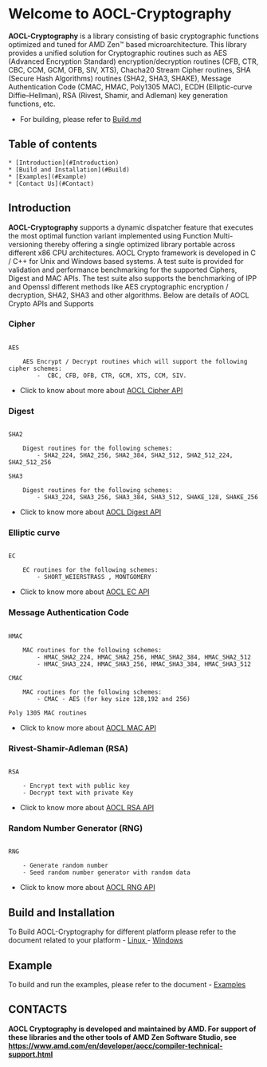 
# Welcome to AOCL-Cryptography

**AOCL-Cryptography** is a library consisting of basic cryptographic functions optimized and tuned for AMD Zen™ based microarchitecture. This library provides a unified solution for Cryptographic routines such as AES (Advanced Encryption Standard) encryption/decryption routines (CFB, CTR, CBC, CCM, GCM, OFB, SIV, XTS), Chacha20 Stream Cipher routines, SHA (Secure Hash Algorithms) routines (SHA2, SHA3, SHAKE), Message Authentication Code (CMAC, HMAC, Poly1305 MAC), ECDH (Elliptic-curve Diffie–Hellman), RSA (Rivest, Shamir, and Adleman) key generation functions, etc.

- For building, please refer to [Build.md](md_BUILD.html)

## Table of contents
    * [Introduction](#Introduction)
    * [Build and Installation](#Build)
    * [Examples](#Example)
    * [Contact Us](#Contact)


<div id="Introduction" name="Introduction"></div>

## Introduction

<b> AOCL-Cryptography </b> supports a dynamic dispatcher feature that executes the most optimal function variant implemented using Function Multi-versioning thereby offering a single optimized library portable across different x86 CPU architectures. 
AOCL Crypto framework is developed in C / C++ for Unix and Windows based systems. A test suite is provided for validation and performance benchmarking for the supported Ciphers, Digest and MAC APIs. The test suite also supports the benchmarking of IPP and Openssl different methods like AES cryptographic encryption / decryption, SHA2, SHA3 and other algorithms. Below are details of AOCL Crypto APIs and Supports

### Cipher   

```
 
AES 
    
    AES Encrypt / Decrypt routines which will support the following cipher schemes:
        -  CBC, CFB, OFB, CTR, GCM, XTS, CCM, SIV.
```
-   Click to know about more about [AOCL Cipher API](group__cipher.html)

### Digest

```

SHA2

    Digest routines for the following schemes:
        - SHA2_224, SHA2_256, SHA2_384, SHA2_512, SHA2_512_224, SHA2_512_256

SHA3

    Digest routines for the following schemes:
        - SHA3_224, SHA3_256, SHA3_384, SHA3_512, SHAKE_128, SHAKE_256    
```

- Click to know more about [AOCL Digest API](group__digest.html)


### Elliptic curve

```

EC 

    EC routines for the following schemes:
        - SHORT_WEIERSTRASS , MONTGOMERY

```

- Click to know more about [AOCL EC API](group__ec.html)


### Message Authentication Code

```

HMAC 

    MAC routines for the following schemes:
        - HMAC_SHA2_224, HMAC_SHA2_256, HMAC_SHA2_384, HMAC_SHA2_512
        - HMAC_SHA3_224, HMAC_SHA3_256, HMAC_SHA3_384, HMAC_SHA3_512

CMAC 

    MAC routines for the following schemes:
        - CMAC - AES (for key size 128,192 and 256)

Poly 1305 MAC routines

```

- Click to know more about [AOCL MAC API](group__mac.html)

### Rivest-Shamir-Adleman (RSA)

```

RSA

    - Encrypt text with public key
    - Decrypt text with private Key

```

- Click to know more about [AOCL RSA API](group__rsa.html)

### Random Number Generator (RNG)
```

RNG

    - Generate random number
    - Seed random number generator with random data

```

- Click to know more about [AOCL RNG API](group__rng.html)


<div id = "Build" name="Build"></div>

## Build and Installation

To Build AOCL-Cryptography for different platform please refer to the document related to your platform
    - [ Linux ](md_Combine_build.html#md_BUILD)
    - [ Windows  ](md_Combine_build.html#md_BUILD_Windows)

<div id = "Example"></div>

## Example

To build and run the examples, please refer to the document
    - [Examples](md_examples_BUILD_Examples.html#md_examples_BUILD_Examples)

<div id = "Contact"></div>

## CONTACTS

<b>AOCL Cryptography is developed and maintained by AMD. For support of these libraries and the other tools of AMD Zen Software Studio, see https://www.amd.com/en/developer/aocc/compiler-technical-support.html</b>